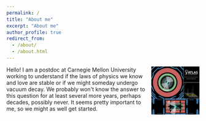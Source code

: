 ```yaml
---
permalink: /
title: "About me"
excerpt: "About me"
author_profile: true
redirect_from: 
  - /about/
  - /about.html
---
```



<img src='/images/272GeV.pdf' width="25%" align="right"> Hello! I am a postdoc at Carnegie Mellon University working to understand if the laws of physics we know and love are stable or if we might someday undergo vacuum decay.
We probably won't know the answer to this question for at least several more years, perhaps decades, possibly never. It seems pretty important to me, so we might as well get started. 

